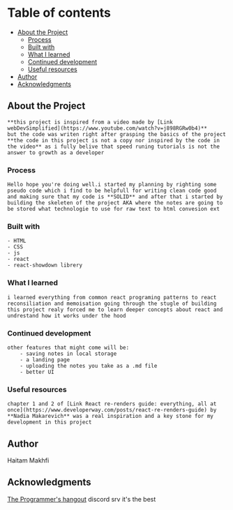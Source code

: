 # Table of contents

- [About the Project](#about-the-project)
  - [Process](#process)
  - [Built with](#built-with)
  - [What I learned](#what-i-learned)
  - [Continued development](#continued-development)
  - [Useful resources](#useful-resources)
- [Author](#author)
- [Acknowledgments](#acknowledgments)

## About the Project

    **this project is inspired from a video made by [Link webDevSimplified](https://www.youtube.com/watch?v=j898RGRw0b4)**
    but the code was writen right after grasping the basics of the project **the code in this project is not a copy nor inspired by the code in the video** as i fully belive that speed runing tutorials is not the answer to growth as a developer

### Process

    Hello hope you're doing well.i started my planning by righting some pseudo code which i find to be helpfull for writing clean code good and making sure that my code is **SOLID** and after that i started by building the skeleten of the project AKA where the notes are going to be stored what technologie to use for raw text to html convesion ext

### Built with

    - HTML
    - CSS
    - js
    - react
    - react-showdown librery

### What I learned

    i learned everything from common react programing patterns to react reconsiliation and memoisation going through the stugle of building this project realy forced me to learn deeper concepts about react and undrestand how it works under the hood

### Continued development

    other features that might come will be:
        - saving notes in local storage
        - a landing page
        - uploading the notes you take as a .md file
        - better UI

### Useful resources

    chapter 1 and 2 of [Link React re-renders guide: everything, all at once](https://www.developerway.com/posts/react-re-renders-guide) by **Nadia Makarevich** was a real inspiration and a key stone for my development in this project

## Author

Haitam Makhfi

## Acknowledgments

[The Programmer's hangout](https://discord.gg/programming) discord srv it's the best
